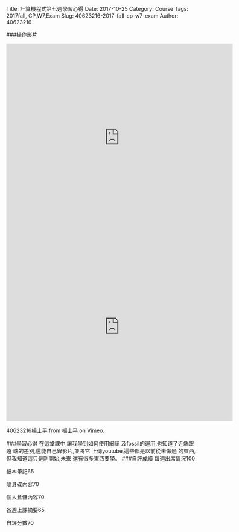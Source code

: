 Title: 計算機程式第七週學習心得
Date: 2017-10-25
Category: Course
Tags: 2017fall, CP,W7,Exam
Slug: 40623216-2017-fall-cp-w7-exam
Author: 40623216



<!-- PELICAN_END_SUMMARY -->


###操作影片

<iframe width="600" height="500" src="https://www.youtube.com/embed/pKS-cLNEnjs" frameborder="0" gesture="media" allowfullscreen></iframe>


<iframe src="https://player.vimeo.com/video/239836865" width="600" height="500" frameborder="0" webkitallowfullscreen mozallowfullscreen allowfullscreen></iframe>
<p><a href="https://vimeo.com/239836865">40623216楊士平</a> from <a href="https://vimeo.com/user73266807">楊士平</a> on <a href="https://vimeo.com">Vimeo</a>.</p>


###學習心得
在這堂課中,讓我學到如何使用網誌
及fossil的運用,也知道了近端跟遠
端的差別,還能自己錄影片,並將它
上傳youtube,這些都是以前從未做過
的東西,但我知道這只是剛開始,未來
還有很多東西要學。
###自評成績
每週出席情況100

紙本筆記65

隨身碟內容70

個人倉儲內容70

各週上課摘要65

自評分數70










